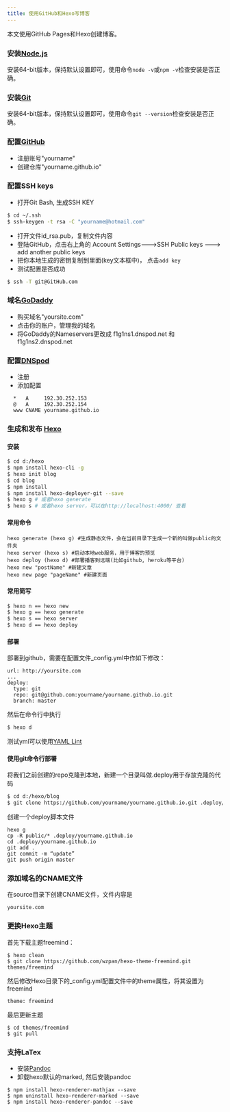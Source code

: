 ```yaml
---
title: 使用GitHub和Hexo写博客
---
```


本文使用GitHub Pages和Hexo创建博客。
<!-- more -->

### 安装[Node.js](http://nodejs.org)
安装64-bit版本，保持默认设置即可，使用命令`node -v`或`npm -v`检查安装是否正确。
  
### 安装[Git](http://git-scm.com)
安装64-bit版本，保持默认设置即可，使用命令`git --version`检查安装是否正确。

### 配置[GitHub](https://github.com/)
* 注册账号"yourname"
* 创建仓库"yourname.github.io"

### 配置SSH keys
* 打开Git Bash, 生成SSH KEY
``` bash
$ cd ~/.ssh
$ ssh-keygen -t rsa -C "yourname@hotmail.com"
```
* 打开文件id_rsa.pub，复制文件内容
* 登陆GitHub，点击右上角的 Account Settings--->SSH Public keys ---> add another public keys
* 把你本地生成的密钥复制到里面(key文本框中)， 点击`add key`
* 测试配置是否成功 
``` bash
$ ssh -T git@GitHub.com
```

### 域名[GoDaddy](https://sg.godaddy.com/zh/)
* 购买域名"yoursite.com"
* 点击你的账户，管理我的域名
* 将GoDaddy的Nameservers更改成 f1g1ns1.dnspod.net 和 f1g1ns2.dnspod.net

### 配置[DNSpod](https://www.dnspod.cn/)
* 注册
* 添加配置
```
  *   A     192.30.252.153
  @   A     192.30.252.154
  www CNAME yourname.github.io
```

### 生成和发布 [Hexo](https://hexo.io/)

#### 安装
``` bash
$ cd d:/hexo
$ npm install hexo-cli -g
$ hexo init blog
$ cd blog
$ npm install
$ npm install hexo-deployer-git --save
$ hexo g # 或者hexo generate
$ hexo s # 或者hexo server，可以在http://localhost:4000/ 查看
```

#### 常用命令
```
hexo generate (hexo g) #生成静态文件，会在当前目录下生成一个新的叫做public的文件夹
hexo server (hexo s) #启动本地web服务，用于博客的预览
hexo deploy (hexo d) #部署播客到远端(比如github, heroku等平台)
hexo new "postName" #新建文章
hexo new page "pageName" #新建页面
```

#### 常用简写
``` bash
$ hexo n == hexo new
$ hexo g == hexo generate
$ hexo s == hexo server
$ hexo d == hexo deploy
```

#### 部署
部署到github，需要在配置文件_config.yml中作如下修改：
```
url: http://yoursite.com
...
deploy:
  type: git
  repo: git@github.com:yourname/yourname.github.io.git
  branch: master
```
然后在命令行中执行
``` bash
$ hexo d
```
测试yml可以使用[YAML Lint](http://www.yamllint.com/)

#### 使用git命令行部署
将我们之前创建的repo克隆到本地，新建一个目录叫做.deploy用于存放克隆的代码
``` bash
$ cd d:/hexo/blog
$ git clone https://github.com/yourname/yourname.github.io.git .deploy/yourname.github.io
```
创建一个deploy脚本文件
```
hexo g
cp -R public/* .deploy/yourname.github.io
cd .deploy/yourname.github.io
git add .
git commit -m “update”
git push origin master
```

### 添加域名的CNAME文件
在source目录下创建CNAME文件，文件内容是
```
yoursite.com
```

### 更换Hexo主题
首先下载主题freemind：
```
$ hexo clean
$ git clone https://github.com/wzpan/hexo-theme-freemind.git themes/freemind
```
然后修改Hexo目录下的_config.yml配置文件中的theme属性，将其设置为freemind
```
theme: freemind
```
最后更新主题
```
$ cd themes/freemind
$ git pull
```

### 支持LaTex
* 安装[Pandoc](http://www.pandoc.org/installing.html)
* 卸载hexo默认的marked, 然后安装pandoc
```
$ npm install hexo-renderer-mathjax --save
$ npm uninstall hexo-renderer-marked --save
$ npm install hexo-renderer-pandoc --save
```

